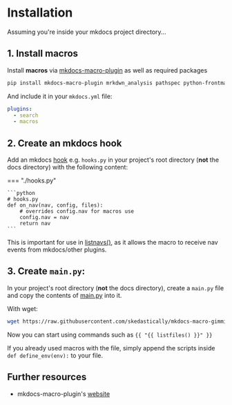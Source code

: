# Installation

Assuming you're inside your mkdocs project directory...

## 1. Install macros

Install **macros** via [mkdocs-macro-plugin](https://mkdocs-macros-plugin.readthedocs.io/en/latest/#installation) as well as required packages

```bash
pip install mkdocs-macro-plugin mrkdwn_analysis pathspec python-frontmatter
```

And include it in your `mkdocs.yml` file:

```yml
plugins:
  - search
  - macros
```

## 2. Create an mkdocs hook

Add an mkdocs [hook](https://www.mkdocs.org/user-guide/configuration/#hooks) e.g. `hooks.py` in your project's root directory (**not** the docs directory) with the following content:
   
=== "./hooks.py"

    ```python
    # hooks.py
    def on_nav(nav, config, files):
        # overrides config.nav for macros use
        config.nav = nav
        return nav
    ```

This is important for use in [listnavs()](./macros-reference/listnavs.md), as it allows the macro to receive nav events from mkdocs/other plugins.

## 3. Create `main.py`:

In your project's root directory (**not** the docs directory), create a `main.py` file and copy the contents of [main.py](https://github.com/skedastically/mkdocs-macro-gimmicks/blob/main/main.py) into it. 

With wget:

```bash
wget https://raw.githubusercontent.com/skedastically/mkdocs-macro-gimmicks/main/main.py
```

Now you can start using commands such as `{{ "{{ listfiles() }}" }}`

If you already used macros with the file, simply append the scripts inside `def define_env(env):` to your file.

## Further resources

- mkdocs-macro-plugin's [website](https://mkdocs-macros-plugin.readthedocs.io/en/latest/)
